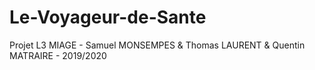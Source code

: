 # Le-Voyageur-de-Sante
Projet L3 MIAGE - Samuel MONSEMPES &amp; Thomas LAURENT &amp; Quentin MATRAIRE - 2019/2020
